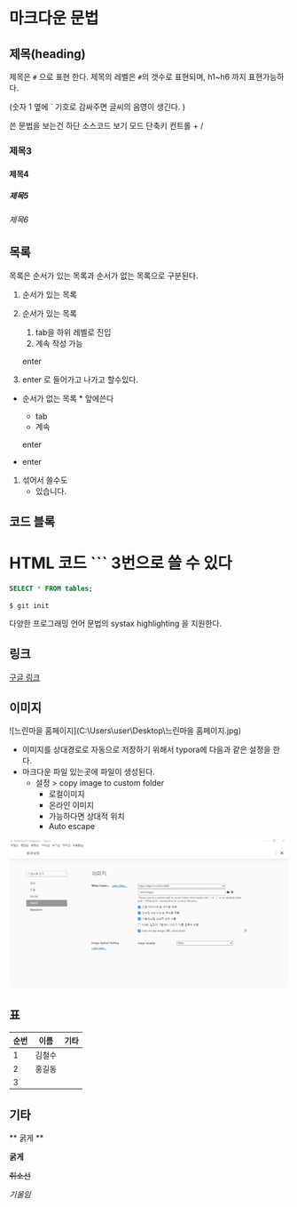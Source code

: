 # 마크다운 문법

## 제목(heading)

제목은 `#`  으로 표현 한다. 제목의 레벨은 `#`의 갯수로 표현되며, h1~h6 까지 표현가능하다.

 (숫자 1 옆에 ` 기호로 감싸주면 글씨의 음영이 생긴다. )

쓴 문법을 보는건 하단 소스코드 보기 모드 단축키 컨트롤 + /



### 제목3

#### 제목4

##### 제목5 

###### 제목6

## 목록

목록은 순서가 있는 목록과 순서가 없는 목록으로 구분된다.

1. 순서가 있는 목록

2. 순서가 있는 목록

   1. tab을 하위 레벨로 진입
   2. 계속 작성 가능

   enter

3. enter 로 들어가고 나가고 할수있다.

* 순서가 없는 목록 * 앞에쓴다

  * tab
  * 계속

  enter

* enter 

1. 섞어서 쓸수도
   * 있습니다.

## 코드 블록

<h1>
    HTML 코드  ``` 3번으로 쓸 수 있다
</h1>



``` sql
SELECT * FROM tables;
```



``` git
$ git init	
```



다양한 프로그래밍 언어 문법의 systax highlighting 을 지원한다.

## 링크

[구글 링크](https://google.com)



## 이미지



![느린마을 홈페이지](C:\Users\user\Desktop\느린마을 홈페이지.jpg)

* 이미지를 상대경로로 자동으로 저장하기 위해서 typora에 다음과 같은 설정을 한다.
* 마크다운 파일 있는곳에 파일이 생성된다.
  * 설정 > copy image to custom folder
    * 로컬이미지
    * 온라인 이미지
    * 가능하다면 상대적 위치
    * Auto escape



![이미지설정](md-images/%EC%9D%B4%EB%AF%B8%EC%A7%80%EC%84%A4%EC%A0%95.PNG)



## 표

| 순번 | 이름   | 기타 |
| ---- | ------ | ---- |
| 1    | 김철수 |      |
| 2    | 홍길동 |      |
| 3    |        |      |





## 기타

** 굵게 **

**굵게**

~~취소선~~

*기울임*




